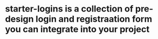 # starter-logins is a collection of pre-design login and registraation form you can integrate into your project
